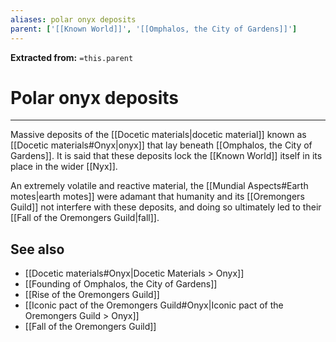 ```yaml
---
aliases: polar onyx deposits
parent: ['[[Known World]]', '[[Omphalos, the City of Gardens]]']
---
```

**Extracted from:** `=this.parent`
# Polar onyx deposits

---

Massive deposits of the [[Docetic materials|docetic material]] known as [[Docetic materials#Onyx|onyx]] that lay beneath [[Omphalos, the City of Gardens]]. It is said that these deposits lock the [[Known World]] itself in its place in the wider [[Nyx]].

An extremely volatile and reactive material, the [[Mundial Aspects#Earth motes|earth motes]] were adamant that humanity and its [[Oremongers Guild]] not interfere with these deposits, and doing so ultimately led to their [[Fall of the Oremongers Guild|fall]].

## See also
- [[Docetic materials#Onyx|Docetic Materials > Onyx]]
- [[Founding of Omphalos, the City of Gardens]]
- [[Rise of the Oremongers Guild]]
- [[Iconic pact of the Oremongers Guild#Onyx|Iconic pact of the Oremongers Guild > Onyx]]
- [[Fall of the Oremongers Guild]]
